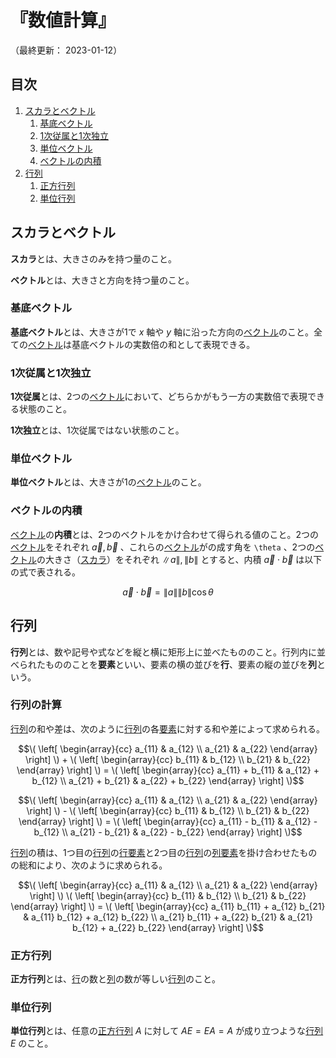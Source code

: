 # 『数値計算』

（最終更新： 2023-01-12）


## 目次

1. [スカラとベクトル](#スカラとベクトル)
	1. [基底ベクトル](#基底ベクトル)
	1. [1次従属と1次独立](#1次従属と1次独立)
	1. [単位ベクトル](#単位ベクトル)
	1. [ベクトルの内積](#ベクトルの内積)
1. [行列](#行列)
	1. [正方行列](#正方行列)
	1. [単位行列](#単位行列)


## スカラとベクトル

**スカラ**とは、大きさのみを持つ量のこと。

**ベクトル**とは、大きさと方向を持つ量のこと。

### 基底ベクトル

**基底ベクトル**とは、大きさが1で $x$ 軸や $y$ 軸に沿った方向の[ベクトル](#スカラとベクトル)のこと。全ての[ベクトル](#スカラとベクトル)は基底ベクトルの実数倍の和として表現できる。

### 1次従属と1次独立

**1次従属**とは、2つの[ベクトル](#スカラとベクトル)において、どちらかがもう一方の実数倍で表現できる状態のこと。

**1次独立**とは、1次従属ではない状態のこと。

### 単位ベクトル

**単位ベクトル**とは、大きさが1の[ベクトル](#スカラとベクトル)のこと。

### ベクトルの内積

[ベクトル](#スカラとベクトル)の**内積**とは、2つのベクトルをかけ合わせて得られる値のこと。2つの[ベクトル](#スカラとベクトル)をそれぞれ $\vec{a}, \vec{b}$ 、これらの[ベクトル](#スカラとベクトル)がの成す角を `\theta` 、2つの[ベクトル](#スカラとベクトル)の大きさ（[スカラ](#スカラとベクトル)）をそれぞれ $\|a\|, \|b\|$ とすると、内積 $\vec{a} \cdot \vec{b}$ は以下の式で表される。

```math
\vec{a} \cdot \vec{b} = \|a\| \|b\| \cos{\theta}
```


## 行列

**行列**とは、数や記号や式などを縦と横に矩形上に並べたもののこと。行列内に並べられたもののことを**要素**といい、要素の横の並びを**行**、要素の縦の並びを**列**という。

### 行列の計算

[行列](#行列)の和や差は、次のように[行列](#行列)の各[要素](#行列)に対する和や差によって求められる。

```math
\(
\left[
\begin{array}{cc}
a_{11} & a_{12} \\
a_{21} & a_{22}
\end{array}
\right]
\)

+

\(
\left[
\begin{array}{cc}
b_{11} & b_{12} \\
b_{21} & b_{22}
\end{array}
\right]
\)

=

\(
\left[
\begin{array}{cc}
a_{11} + b_{11} & a_{12} + b_{12} \\
a_{21} + b_{21} & a_{22} + b_{22}
\end{array}
\right]
\)
```

```math
\(
\left[
\begin{array}{cc}
a_{11} & a_{12} \\
a_{21} & a_{22}
\end{array}
\right]
\)

-

\(
\left[
\begin{array}{cc}
b_{11} & b_{12} \\
b_{21} & b_{22}
\end{array}
\right]
\)

=

\(
\left[
\begin{array}{cc}
a_{11} - b_{11} & a_{12} - b_{12} \\
a_{21} - b_{21} & a_{22} - b_{22}
\end{array}
\right]
\)
```

[行列](#行列)の積は、1つ目の[行列](#行列)の[行要素](#行列)と2つ目の[行列](#行列)の[列要素](#行列)を掛け合わせたものの総和により、次のように求められる。

```math
\(
\left[
\begin{array}{cc}
a_{11} & a_{12} \\
a_{21} & a_{22}
\end{array}
\right]
\)

\(
\left[
\begin{array}{cc}
b_{11} & b_{12} \\
b_{21} & b_{22}
\end{array}
\right]
\)

=

\(
\left[
\begin{array}{cc}
a_{11} b_{11} + a_{12} b_{21} & a_{11} b_{12} + a_{12} b_{22} \\
a_{21} b_{11} + a_{22} b_{21} & a_{21} b_{12} + a_{22} b_{22}
\end{array}
\right]
\)
```


### 正方行列

**正方行列**とは、[行](#行列)の数と[列](#行列)の数が等しい[行列](#行列)のこと。

### 単位行列

**単位行列**とは、任意の[正方行列](#正方行列) $A$ に対して $AE = EA = A$ が成り立つような[行列](#行列) $E$ のこと。
